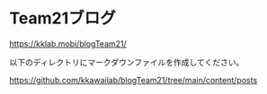 # Team21ブログ

https://kklab.mobi/blogTeam21/

以下のディレクトリにマークダウンファイルを作成してください。

https://github.com/kkawailab/blogTeam21/tree/main/content/posts
